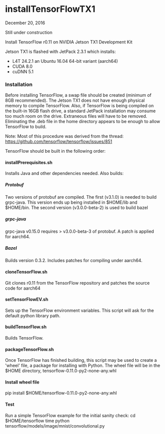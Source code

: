 # installTensorFlowTX1
December 20, 2016

Still under construction

Install TensorFlow r0.11 on NVIDIA Jetson TX1 Development Kit

Jetson TX1 is flashed with JetPack 2.3.1 which installs:
* L4T 24.2.1 an Ubuntu 16.04 64-bit variant (aarch64)
* CUDA 8.0
* cuDNN 5.1

### Installation
Before installing TensorFlow, a swap file should be created (minimum of 8GB recommended). The Jetson TX1 does not have enough physical memory to compile TensorFlow. Also, if TensorFlow is being compiled on the built-in 16GB flash drive, a standard JetPack installation may consume too much room on the drive. Extraneous files will have to be removed. Eliminating the .deb file in the home directory appears to be enough to allow TensorFlow to build.

Note: Most of this procedure was derived from the thread: https://github.com/tensorflow/tensorflow/issues/851

TensorFlow should be built in the following order:

#### installPrerequisites.sh
Installs Java and other dependencies needed. Also builds:

##### Protobuf
Two versions of protobuf are compiled. The first (v3.1.0) is needed to build grpc-java. This version ends up being installed in $HOME/lib and $HOME/bin. The second version (v3.0.0-beta-2) is used to build bazel

##### grpc-java
grpc-java v0.15.0 requires > v3.0.0-beta-3 of protobuf. A patch is applied for aarch64.

##### Bazel
Builds version 0.3.2. Includes patches for compiling under aarch64.

#### cloneTensorFlow.sh
Git clones r0.11 from the TensorFlow repository and patches the source code for aarch64

#### setTensorFlowEV.sh
Sets up the TensorFlow environment variables. This script will ask for the default python library path.

#### buildTensorFlow.sh
Builds TensorFlow.

#### packageTensorFlow.sh
Once TensorFlow has finished building, this script may be used to create a 'wheel' file, a package for installing with Python. The wheel file will be in the $HOME directory, tensorflow-0.11.0-py2-none-any.whl

#### Install wheel file
pip install $HOME/tensorflow-0.11.0-py2-none-any.whl

#### Test
Run a simple TensorFlow example for the initial sanity check:
cd $HOME/tensorflow
time python tensorflow/models/image/mnist/convolutional.py 

